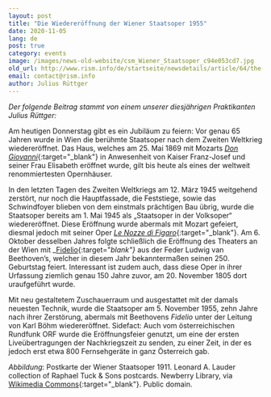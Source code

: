 ```yaml
---
layout: post
title: "Die Wiedereröffnung der Wiener Staatsoper 1955"
date: 2020-11-05
lang: de
post: true
category: events
image: /images/news-old-website/csm_Wiener_Staatsoper_c94e053cd7.jpg
old_url: http://www.rism.info/de/startseite/newsdetails/article/64/the-reopening-of-the-vienna-state-opera-in-1955.html?tx_ttnews[year]=2020&tx_ttnews[month]=07&cHash=96e9b25297827d325798e5cb053fb80e
email: contact@rism.info
author: Julius Rüttger
---
```



_Der folgende Beitrag stammt von einem unserer diesjährigen Praktikanten Julius Rüttger:_

Am heutigen Donnerstag gibt es ein Jubiläum zu feiern: Vor genau 65 Jahren wurde in Wien die berühmte Staatsoper nach dem Zweiten Weltkrieg wiedereröffnet. Das Haus, welches am 25. Mai 1869 mit Mozarts [_Don Giovanni_](https://opac.rism.info/search?View=rism&author=Mozart+Wolfgang+Amadeus&title=Don+Giovanni){:target="_blank"} in Anwesenheit von Kaiser Franz-Josef und seiner Frau Elisabeth eröffnet wurde, gilt bis heute als eines der weltweit renommiertesten Opernhäuser.

In den letzten Tagen des Zweiten Weltkriegs am 12. März 1945 weitgehend zerstört, nur noch die Hauptfassade, die Feststiege, sowie das Schwindfoyer blieben von dem einstmals prächtigen Bau übrig, wurde die Staatsoper bereits am 1. Mai 1945 als „Staatsoper in der Volksoper“ wiedereröffnet. Diese Eröffnung wurde abermals mit Mozart gefeiert, diesmal jedoch mit seiner Oper [_Le Nozze di Figaro_](https://opac.rism.info/search?View=rism&author=Mozart+Wolfgang+Amadeus&title=Nozze+Figaro){:target="_blank"}. Am 6. Oktober desselben Jahres folgte schließlich die Eröffnung des Theaters an der Wien mit _[Fidelio](https://opac.rism.info/search?View=rism&author=Beethoven+Ludwig&title=Fidelio){:target="_blank"}_ aus der Feder Ludwig van Beethoven’s, welcher in diesem Jahr bekanntermaßen seinen 250. Geburtstag feiert. Interessant ist zudem auch, dass diese Oper in ihrer Urfassung ziemlich genau 150 Jahre zuvor, am 20. November 1805 dort uraufgeführt wurde.

Mit neu gestaltetem Zuschauerraum und ausgestattet mit der damals neuesten Technik, wurde die Staatsoper am 5. November 1955, zehn Jahre nach ihrer Zerstörung, abermals mit Beethovens _Fidelio_ unter der Leitung von Karl Böhm wiedereröffnet. Sidefact: Auch vom österreichischen Rundfunk ORF wurde die Eröffnungsfeier genutzt, um eine der ersten Liveübertragungen der Nachkriegszeit zu senden, zu einer Zeit, in der es jedoch erst etwa 800 Fernsehgeräte in ganz Österreich gab.



_Abbildung_: Postkarte der Wiener Staatsoper 1911. Leonard A. Lauder collection of Raphael Tuck & Sons postcards. Newberry Library, via [Wikimedia Commons](https://commons.wikimedia.org/wiki/File:Wien,_K.K._Hofoper._646B_(NBY_419464).jpg){:target="_blank"}. Public domain.

